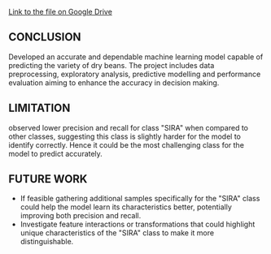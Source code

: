 [Link to the file on Google Drive](https://docs.google.com/spreadsheets/d/1wNwf4FgEzuKfrs_iLjsdiRH2o0kHa6BZ/edit?usp=sharing&ouid=112694921067958815816&rtpof=true&sd=true)
## CONCLUSION
Developed an accurate and dependable machine learning model capable of predicting the variety of dry beans. The project includes data preprocessing, exploratory analysis, predictive modelling and performance evaluation aiming to enhance the accuracy in decision making.
## LIMITATION
observed lower precision and recall for class "SIRA" when compared to other classes, suggesting this class is slightly harder for the model to identify correctly. Hence it could be the most challenging class for the model to predict accurately.
## FUTURE WORK
- If feasible gathering additional samples specifically for the "SIRA" class could help the model learn its characteristics better, potentially improving both precision and recall.
- Investigate feature interactions or transformations that could highlight unique characteristics of the "SIRA" class to make it more distinguishable.
